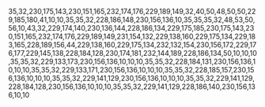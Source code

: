 35,32,230,175,143,230,151,165,232,174,176,229,189,149,32,40,50,48,50,50,229,185,180,41,10,10,35,35,32,228,186,148,230,156,136,10,35,35,35,32,48,53,50,56,10,43,32,229,174,140,230,136,144,228,186,134,229,175,185,230,175,143,230,151,165,232,174,176,229,189,149,231,154,132,229,138,160,229,175,134,229,183,165,228,189,156,44,229,138,160,229,175,134,232,132,154,230,156,172,229,176,177,229,145,138,228,184,128,230,174,181,232,144,189,228,186,134,50,10,10,10,35,35,32,229,133,173,230,156,136,10,10,10,35,35,32,228,184,131,230,156,136,10,10,10,35,35,32,229,133,171,230,156,136,10,10,10,35,35,32,228,185,157,230,156,136,10,10,10,35,35,32,229,141,129,230,156,136,10,10,10,35,35,32,229,141,129,228,184,128,230,156,136,10,10,10,35,35,32,229,141,129,228,186,140,230,156,136,10,10